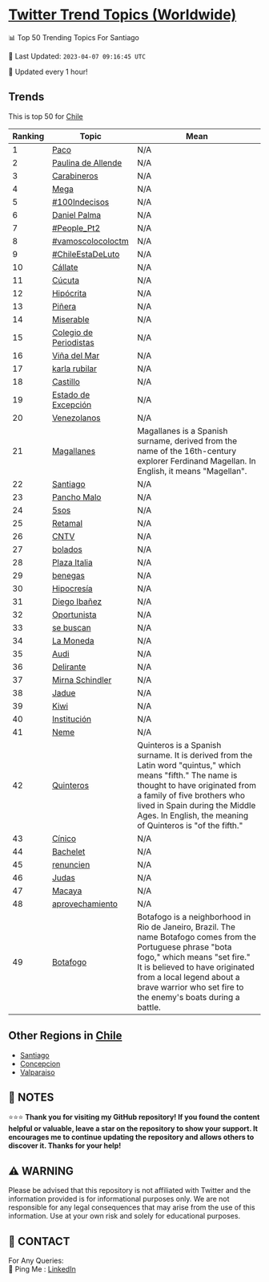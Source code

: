 [Twitter Trend Topics (Worldwide)](https://github.com/ErcinDedeoglu/Twitter-Trend-Topics)
==========


📊 Top 50 Trending Topics For Santiago

📆 Last Updated: `2023-04-07 09:16:45 UTC`

🔧 Updated every 1 hour!


## Trends

This is top 50 for [Chile](</Chile>)

| Ranking | Topic | Mean |
| ------- | ------------ | ------------ |
| 1 | [Paco](http://twitter.com/search?q=Paco) | N/A |
| 2 | [Paulina de Allende](http://twitter.com/search?q=Paulina+de+Allende) | N/A |
| 3 | [Carabineros](http://twitter.com/search?q=Carabineros) | N/A |
| 4 | [Mega](http://twitter.com/search?q=Mega) | N/A |
| 5 | [#100Indecisos](http://twitter.com/search?q=%23100Indecisos) | N/A |
| 6 | [Daniel Palma](http://twitter.com/search?q=Daniel+Palma) | N/A |
| 7 | [#People_Pt2](http://twitter.com/search?q=%23People_Pt2) | N/A |
| 8 | [#vamoscolocoloctm](http://twitter.com/search?q=%23vamoscolocoloctm) | N/A |
| 9 | [#ChileEstaDeLuto](http://twitter.com/search?q=%23ChileEstaDeLuto) | N/A |
| 10 | [Cállate](http://twitter.com/search?q=C%c3%a1llate) | N/A |
| 11 | [Cúcuta](http://twitter.com/search?q=C%c3%bacuta) | N/A |
| 12 | [Hipócrita](http://twitter.com/search?q=Hip%c3%b3crita) | N/A |
| 13 | [Piñera](http://twitter.com/search?q=Pi%c3%b1era) | N/A |
| 14 | [Miserable](http://twitter.com/search?q=Miserable) | N/A |
| 15 | [Colegio de Periodistas](http://twitter.com/search?q=Colegio+de+Periodistas) | N/A |
| 16 | [Viña del Mar](http://twitter.com/search?q=Vi%c3%b1a+del+Mar) | N/A |
| 17 | [karla rubilar](http://twitter.com/search?q=karla+rubilar) | N/A |
| 18 | [Castillo](http://twitter.com/search?q=Castillo) | N/A |
| 19 | [Estado de Excepción](http://twitter.com/search?q=Estado+de+Excepci%c3%b3n) | N/A |
| 20 | [Venezolanos](http://twitter.com/search?q=Venezolanos) | N/A |
| 21 | [Magallanes](http://twitter.com/search?q=Magallanes) | Magallanes is a Spanish surname, derived from the name of the 16th-century explorer Ferdinand Magellan. In English, it means "Magellan". |
| 22 | [Santiago](http://twitter.com/search?q=Santiago) | N/A |
| 23 | [Pancho Malo](http://twitter.com/search?q=Pancho+Malo) | N/A |
| 24 | [5sos](http://twitter.com/search?q=5sos) | N/A |
| 25 | [Retamal](http://twitter.com/search?q=Retamal) | N/A |
| 26 | [CNTV](http://twitter.com/search?q=CNTV) | N/A |
| 27 | [bolados](http://twitter.com/search?q=bolados) | N/A |
| 28 | [Plaza Italia](http://twitter.com/search?q=Plaza+Italia) | N/A |
| 29 | [benegas](http://twitter.com/search?q=benegas) | N/A |
| 30 | [Hipocresía](http://twitter.com/search?q=Hipocres%c3%ada) | N/A |
| 31 | [Diego Ibañez](http://twitter.com/search?q=Diego+Iba%c3%b1ez) | N/A |
| 32 | [Oportunista](http://twitter.com/search?q=Oportunista) | N/A |
| 33 | [se buscan](http://twitter.com/search?q=se+buscan) | N/A |
| 34 | [La Moneda](http://twitter.com/search?q=La+Moneda) | N/A |
| 35 | [Audi](http://twitter.com/search?q=Audi) | N/A |
| 36 | [Delirante](http://twitter.com/search?q=Delirante) | N/A |
| 37 | [Mirna Schindler](http://twitter.com/search?q=Mirna+Schindler) | N/A |
| 38 | [Jadue](http://twitter.com/search?q=Jadue) | N/A |
| 39 | [Kiwi](http://twitter.com/search?q=Kiwi) | N/A |
| 40 | [Institución](http://twitter.com/search?q=Instituci%c3%b3n) | N/A |
| 41 | [Neme](http://twitter.com/search?q=Neme) | N/A |
| 42 | [Quinteros](http://twitter.com/search?q=Quinteros) | Quinteros is a Spanish surname. It is derived from the Latin word "quintus," which means "fifth." The name is thought to have originated from a family of five brothers who lived in Spain during the Middle Ages. In English, the meaning of Quinteros is "of the fifth." |
| 43 | [Cínico](http://twitter.com/search?q=C%c3%adnico) | N/A |
| 44 | [Bachelet](http://twitter.com/search?q=Bachelet) | N/A |
| 45 | [renuncien](http://twitter.com/search?q=renuncien) | N/A |
| 46 | [Judas](http://twitter.com/search?q=Judas) | N/A |
| 47 | [Macaya](http://twitter.com/search?q=Macaya) | N/A |
| 48 | [aprovechamiento](http://twitter.com/search?q=aprovechamiento) | N/A |
| 49 | [Botafogo](http://twitter.com/search?q=Botafogo) | Botafogo is a neighborhood in Rio de Janeiro, Brazil. The name Botafogo comes from the Portuguese phrase "bota fogo," which means "set fire." It is believed to have originated from a local legend about a brave warrior who set fire to the enemy's boats during a battle. |



## Other Regions in [Chile](</Chile>)

* [Santiago](</Chile/Santiago.md>)
* [Concepcion](</Chile/Concepcion.md>)
* [Valparaiso](</Chile/Valparaiso.md>)



## 📝 NOTES

⭐⭐⭐ **Thank you for visiting my GitHub repository! If you found the content helpful or valuable, leave a star on the repository to show your support. It encourages me to continue updating the repository and allows others to discover it. Thanks for your help!**


## ⚠️ WARNING

Please be advised that this repository is not affiliated with Twitter and the information provided is for informational purposes only. We are not responsible for any legal consequences that may arise from the use of this information. Use at your own risk and solely for educational purposes.


## 📨 CONTACT

 For Any Queries:  
            🏓 Ping Me : [LinkedIn](https://www.linkedin.com/in/ercindedeoglu/)
